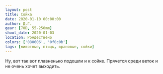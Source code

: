 ```yaml
---
layout: post
title: Сойка
date: 2020-01-10 00:00:00
author: Д.Г.
gear: [70D, 55-250mm]
shoot_date: 2020-01-03
location: Рождествено
colors: ['080606', '0f0c0b']
tags: [животные, птицы, врановые, сойки]
---
```

Ну, вот так вот плавненько подошли и к сойке. Прячется среди веток и не очень хочет выходить.
